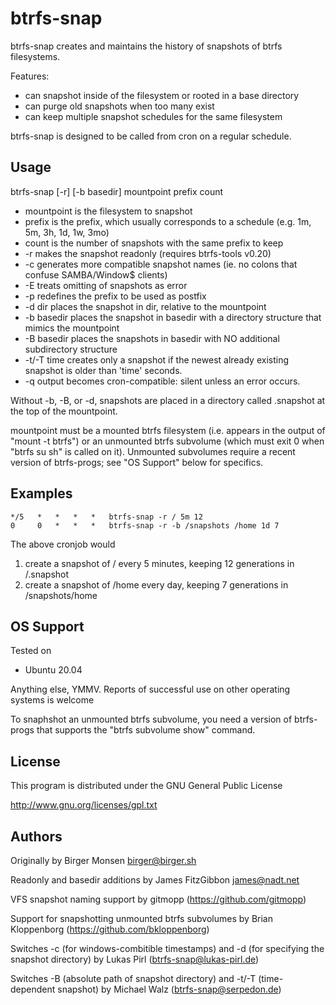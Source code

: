 btrfs-snap
==========

btrfs-snap creates and maintains the history of snapshots of btrfs filesystems.

Features:

* can snapshot inside of the filesystem or rooted in a base directory
* can purge old snapshots when too many exist
* can keep multiple snapshot schedules for the same filesystem

btrfs-snap is designed to be called from cron on a regular schedule.

Usage
-----

btrfs-snap [-r] [-b basedir] mountpoint prefix count

* mountpoint is the filesystem to snapshot
* prefix is the prefix, which usually corresponds to a schedule (e.g. 1m, 5m, 3h, 1d, 1w, 3mo)
* count is the number of snapshots with the same prefix to keep
* -r makes the snapshot readonly (requires btrfs-tools v0.20)
* -c generates more compatible snapshot names
     (ie. no colons that confuse SAMBA/Window$ clients)
* -E treats omitting of snapshots as error
* -p redefines the prefix to be used as postfix
* -d dir places the snapshot in dir, relative to the mountpoint
* -b basedir places the snapshot in basedir with a directory structure that mimics the mountpoint
* -B basedir places the snapshots in basedir with NO additional subdirectory structure
* -t/-T time creates only a snapshot if the newest already existing snapshot is older than 'time' seconds.
* -q output becomes cron-compatible: silent unless an error occurs.

Without -b, -B, or -d, snapshots are placed in a directory called .snapshot at the top of the mountpoint.

mountpoint must be a mounted btrfs filesystem (i.e. appears in the output of
"mount -t btrfs") or an unmounted btrfs subvolume (which must exit 0 when
"btrfs su sh" is called on it).  Unmounted subvolumes require a recent
version of btrfs-progs; see "OS Support" below for specifics.

Examples
--------

```cron
*/5   *   *   *   *   btrfs-snap -r / 5m 12
0     0   *   *   *   btrfs-snap -r -b /snapshots /home 1d 7
```

The above cronjob would

1. create a snapshot of / every 5 minutes, keeping 12 generations in /.snapshot
1. create a snapshot of /home every day, keeping 7 generations in /snapshots/home

OS Support
----------

Tested on

* Ubuntu 20.04

Anything else, YMMV.  Reports of successful use on other operating systems
is welcome

To snaphshot an unmounted btrfs subvolume, you need a version of btrfs-progs
that supports the "btrfs subvolume show" command.

License
-------

This program is distributed under the GNU General Public License

http://www.gnu.org/licenses/gpl.txt

Authors
-------

Originally by Birger Monsen <birger@birger.sh>

Readonly and basedir additions by James FitzGibbon <james@nadt.net>

VFS snapshot naming support by gitmopp (https://github.com/gitmopp)

Support for snapshotting unmounted btrfs subvolumes by Brian Kloppenborg (https://github.com/bkloppenborg)

Switches -c (for windows-combitible timestamps) and -d (for specifying the snapshot directory) by Lukas Pirl (btrfs-snap@lukas-pirl.de)

Switches -B (absolute path of snapshot directory) and -t/-T (time-dependent snapshot) by Michael Walz (btrfs-snap@serpedon.de)


